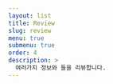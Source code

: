 ```yaml
---
layout: list
title: Review
slug: review
menu: true
submenu: true
order: 4
description: >
  여러가지 정보와 들을 리뷰합니다.
---
```

